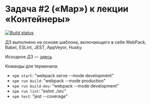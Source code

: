 # Задача #2 («Map») к лекции «Контейнеры»

[![Build status](https://ci.appveyor.com/api/projects/status/0ho98spk0g4a57yc?svg=true)](https://ci.appveyor.com/project/KoensBerg/ajs-containers-2)

ДЗ выполнено на основе шаблона, включающего в себя WebPack, Babel, ESLint, JEST, AppVeyor, Husky.

Исходное ДЗ — [здесь](https://github.com/KoensBerg/ajs-homeworks-descriptions/tree/ajs8/containers)

Команды для терминала:
- `npm start`: "webpack serve --mode development"
- `npm run build`: "webpack --mode production"
- `npm run build-dev`: "webpack --mode development"
- `npm run lint`: "eslint ./src"
- `npm test`: "jest --coverage"